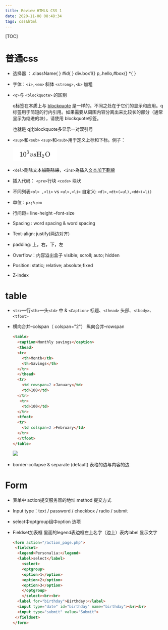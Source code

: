 ```yaml
---
title: Review HTML& CSS 1
date: 2020-11-08 08:48:34
tags: css&html
---
```


[TOC]


#   普通css

- 选择器 ：.className{ }      #id{ }	 	div.box1{}    p,.hello,#box{}    *{ }

- 字体：`<i>,<em>`  斜体        `<strong>,<b>` 加粗

- `<q>`与 `<blockquote>` 的区别

   q标签在本质上与 [blockquote](https://www.w3school.com.cn/tags/tag_blockquote.asp) 是一样的。不同之处在于它们的显示和应用。q 标签用于简短的行内引用。如果需要从周围内容分离出来比较长的部分（通常显示为缩进的块），请使用 blockquote标签。

   也就是 q比blockquote多显示一对双引号 

- `<sup>`和`<sub>` `<sup>`和`<sub>`用于定义上标和下标。例子：

   ![](Review-HTML-&-CSS-1/css_10^3.png)

- `<del>`刪除文本~~加刪除線~~，`<ins>`為插入<u>文本加下劃線</u>

- 插入代码： `<pre>`行块  `<code>` 块状

- 不同列表`<ol> ,<li>` vs `<ul>,<li>`       自定义: `<dl>,<dt>(=ul),<dd>(=li)`

- 单位：`px;%;em`

- 行间距= line-height –font-size

- Spacing : word spacing & word spacing

- Text-align: justify(两边对齐)

- padding: 上，右，下，左

- Overflow：内容溢出盒子 visible; scroll; auto; hidden

- Position: static; relative; absolute;fixed

- Z-index

# table

- `<tr>`一行`<th>`一头`<td>` 中 & `<Caption>` 标题、`<thead>` 头部、`<tbody>`、`<tfoot>`

- 横向合并–colspan（ colspan="2"） 纵向合并–rowspan

  ```html
  <table> 
    <caption>Monthly savings</caption>
    <thead>
    <tr>
      <th>Month</th>
      <th>Savings</th>
    </tr>
    </thead>
    <tr>
      <td rowspan=2 >January</td>
      <td>100</td>
    </tr>
     <tr>
      <td>100</td>
    </tr>
    <tfoot>
    <tr>
      <td colspan=2 >February</td>
    </tr>
    </tfoot>
  </table>
  ```

  ![](../table_sample.png)

- border-collapse & separate (default) 表格的边与内容的边

# Form

- 表单中 action提交服务器的地址 method 提交方式

- Input type：text / password / checkbox / radio / submit

- select中optgroup组中option 选项 

- Fieldset加表框 里面的legend表边框左上名字（边上）表内label 显示文字

  ```html
  <form action="/action_page.php">
   <fieldset>
    <legend>Personalia:</legend>
    <label>select</label>
      <select>
      <optgroup>
      <option>1</option>
      <option>2</option>
      <option>3</option>
      </optgroup>
      </select><br><br>
    <label for="birthday">Birthday:</label>
    <input type="date" id="birthday" name="birthday"><br><br>
    <input type="submit" value="Submit">
   </fieldset>
  </form>
  ```

  